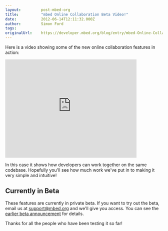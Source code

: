 ```yaml
---
layout:         post-mbed-org
title:          "mbed Online Collaboration Beta Video!"
date:           2012-06-14T12:11:32.000Z
author:         Simon Ford
tags:           
originalUrl:    https://developer.mbed.org/blog/entry/mbed-Online-Collaboration-Beta-Video/
---
```


<p>
  Here is a video showing some of the new online collaboration
  features in action:
</p>
<div class="flex-video">
  <iframe width="420" height="315" src=
  "https://www.youtube.com/embed/v0cgrNKhimY" frameborder="0"
  allowfullscreen="allowfullscreen"></iframe>
</div>
<p>
  In this case it shows how developers can work together on the
  same codebase. Hopefully you'll see how much work we've put in to
  making it very simple and intuitive!
</p>
<h2>
  Currently in Beta
</h2>
<p>
  These features are currently in private beta. If you want to try
  out the beta, email us at <a href=
  "mailto:support@mbed.org">support@mbed.org</a> and we'll give you
  access. You can see the <a href=
  "http://mbed.org/blog/entry/Collaboration-beta-trials-starting-now/">
  earlier beta announcement</a> for details.
</p>
<p>
  Thanks for all the people who have been testing it so far!
</p>

